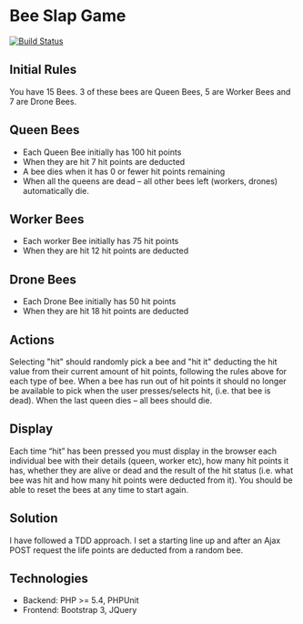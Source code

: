 Bee Slap Game
===============================

[![Build Status](https://travis-ci.org/andreafiori/bee-slap.svg)](https://travis-ci.org/andreafiori/bee-slap)

Initial Rules
-------------------------------

You have 15 Bees. 3 of these bees are Queen Bees, 5 are Worker Bees and 7 are Drone Bees.

Queen Bees
-------------------------------

- Each Queen Bee initially has 100 hit points
- When they are hit 7 hit points are deducted
- A bee dies when it has 0 or fewer hit points remaining
- When all the queens are dead – all other bees left (workers, drones) automatically die.

Worker Bees
-------------------------------

- Each worker Bee initially has 75 hit points
- When they are hit 12 hit points are deducted

Drone Bees
-------------------------------

- Each Drone Bee initially has 50 hit points
- When they are hit 18 hit points are deducted

Actions
-------------------------------

Selecting "hit" should randomly pick a bee and "hit it" deducting the hit value from their current amount of hit points, following the rules above for each type of bee. When a bee has run out of hit points it should no longer be available to pick when the user presses/selects hit, (i.e. that bee is dead). When the last queen dies – all bees should die.

Display
-------------------------------

Each time “hit” has been pressed you must display in the browser each individual bee with their details (queen, worker etc), how many hit points it has, whether they are alive or dead and the result of the hit status (i.e. what bee was hit and how many hit points were deducted from it). You should be able to reset the bees at any time to start again.


Solution
-------------------------------

I have followed a TDD approach. I set a starting line up and after an Ajax POST request the life points are deducted from a random bee.

Technologies
-------------------------------

- Backend: PHP >= 5.4, PHPUnit
- Frontend: Bootstrap 3, JQuery 
